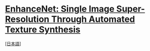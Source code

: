 # [EnhanceNet: Single Image Super-Resolution Through Automated Texture Synthesis](https://arxiv.org/abs/1612.07919)

[[日本語]](./README_ja.md)
